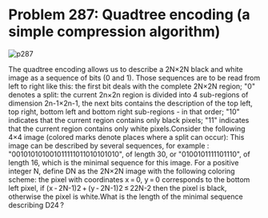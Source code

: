 # Problem 287: Quadtree encoding (a simple compression algorithm)

![p287](img/287.gif)

The quadtree encoding allows us to describe a 2N×2N black and white
image as a sequence of bits (0 and 1). Those sequences are to be read
from left to right like this: the first bit deals with the complete
2N×2N region; "0" denotes a split: the current 2n×2n region is divided
into 4 sub-regions of dimension 2n-1×2n-1, the next bits contains the
description of the top left, top right, bottom left and bottom right
sub-regions - in that order; "10" indicates that the current region
contains only black pixels; "11" indicates that the current region
contains only white pixels.Consider the following 4×4 image (colored
marks denote places where a split can occur): This image can be
described by several sequences, for example :
"001010101001011111011010101010", of length 30, or "0100101111101110",
of length 16, which is the minimal sequence for this image. For a
positive integer N, define DN as the 2N×2N image with the following
coloring scheme: the pixel with coordinates x = 0, y = 0 corresponds to
the bottom left pixel, if (x - 2N-1)2 + (y - 2N-1)2 ≤ 22N-2 then the
pixel is black, otherwise the pixel is white.What is the length of the
minimal sequence describing D24 ?